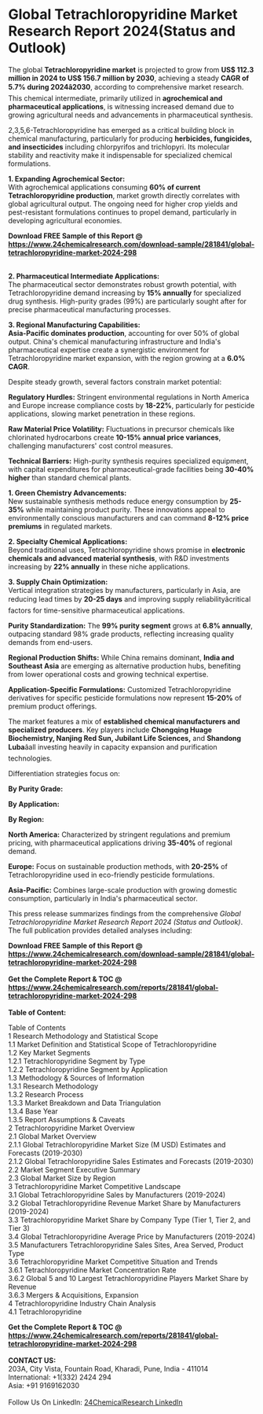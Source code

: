 <h1>Global Tetrachloropyridine Market Research Report 2024(Status and Outlook)</h1><p>The global <strong>Tetrachloropyridine market</strong> is projected to grow from <strong>US$ 112.3 million in 2024 to US$ 156.7 million by 2030</strong>, achieving a steady <strong>CAGR of 5.7% during 2024â2030</strong>, according to comprehensive market research. This chemical intermediate, primarily utilized in <strong>agrochemical and pharmaceutical applications</strong>, is witnessing increased demand due to growing agricultural needs and advancements in pharmaceutical synthesis.</p><p>2,3,5,6-Tetrachloropyridine has emerged as a critical building block in chemical manufacturing, particularly for producing <strong>herbicides, fungicides, and insecticides</strong> including chlorpyrifos and trichlopyri. Its molecular stability and reactivity make it indispensable for specialized chemical formulations.</p><p><strong>1. Expanding Agrochemical Sector:</strong><br>
With agrochemical applications consuming <strong>60% of current Tetrachloropyridine production</strong>, market growth directly correlates with global agricultural output. The ongoing need for higher crop yields and pest-resistant formulations continues to propel demand, particularly in developing agricultural economies.</p><div><b>Download FREE Sample of this Report @ 
            <a href="https://www.24chemicalresearch.com/download-sample/281841/global-tetrachloropyridine-market-2024-298">
            https://www.24chemicalresearch.com/download-sample/281841/global-tetrachloropyridine-market-2024-298</a></b></div><br><p><strong>2. Pharmaceutical Intermediate Applications:</strong><br>
The pharmaceutical sector demonstrates robust growth potential, with Tetrachloropyridine demand increasing by <strong>15% annually</strong> for specialized drug synthesis. High-purity grades (99%) are particularly sought after for precise pharmaceutical manufacturing processes.</p><p><strong>3. Regional Manufacturing Capabilities:</strong><br>
<strong>Asia-Pacific dominates production</strong>, accounting for over 50% of global output. China's chemical manufacturing infrastructure and India's pharmaceutical expertise create a synergistic environment for Tetrachloropyridine market expansion, with the region growing at a <strong>6.0% CAGR</strong>.</p><p>Despite steady growth, several factors constrain market potential:</p><p><strong>Regulatory Hurdles:</strong> Stringent environmental regulations in North America and Europe increase compliance costs by <strong>18-22%</strong>, particularly for pesticide applications, slowing market penetration in these regions.</p><p><strong>Raw Material Price Volatility:</strong> Fluctuations in precursor chemicals like chlorinated hydrocarbons create <strong>10-15% annual price variances</strong>, challenging manufacturers' cost control measures.</p><p><strong>Technical Barriers:</strong> High-purity synthesis requires specialized equipment, with capital expenditures for pharmaceutical-grade facilities being <strong>30-40% higher</strong> than standard chemical plants.</p><p><strong>1. Green Chemistry Advancements:</strong><br>
New sustainable synthesis methods reduce energy consumption by <strong>25-35%</strong> while maintaining product purity. These innovations appeal to environmentally conscious manufacturers and can command <strong>8-12% price premiums</strong> in regulated markets.</p><p><strong>2. Specialty Chemical Applications:</strong><br>
Beyond traditional uses, Tetrachloropyridine shows promise in <strong>electronic chemicals and advanced material synthesis</strong>, with R&amp;D investments increasing by <strong>22% annually</strong> in these niche applications.</p><p><strong>3. Supply Chain Optimization:</strong><br>
Vertical integration strategies by manufacturers, particularly in Asia, are reducing lead times by <strong>20-25 days</strong> and improving supply reliabilityâcritical factors for time-sensitive pharmaceutical applications.</p><p><strong>Purity Standardization:</strong> The <strong>99% purity segment</strong> grows at <strong>6.8% annually</strong>, outpacing standard 98% grade products, reflecting increasing quality demands from end-users.</p><p><strong>Regional Production Shifts:</strong> While China remains dominant, <strong>India and Southeast Asia</strong> are emerging as alternative production hubs, benefiting from lower operational costs and growing technical expertise.</p><p><strong>Application-Specific Formulations:</strong> Customized Tetrachloropyridine derivatives for specific pesticide formulations now represent <strong>15-20%</strong> of premium product offerings.</p><p>The market features a mix of <strong>established chemical manufacturers and specialized producers</strong>. Key players include <strong>Chongqing Huage Biochemistry, Nanjing Red Sun, Jubilant Life Sciences,</strong> and <strong>Shandong Luba</strong>âall investing heavily in capacity expansion and purification technologies.</p><p>Differentiation strategies focus on:</p><p><strong>By Purity Grade:</strong></p><p><strong>By Application:</strong></p><p><strong>By Region:</strong></p><p><strong>North America:</strong> Characterized by stringent regulations and premium pricing, with pharmaceutical applications driving <strong>35-40%</strong> of regional demand.</p><p><strong>Europe:</strong> Focus on sustainable production methods, with <strong>20-25%</strong> of Tetrachloropyridine used in eco-friendly pesticide formulations.</p><p><strong>Asia-Pacific:</strong> Combines large-scale production with growing domestic consumption, particularly in India's pharmaceutical sector.</p><p>This press release summarizes findings from the comprehensive <em>Global Tetrachloropyridine Market Research Report 2024 (Status and Outlook)</em>. The full publication provides detailed analyses including:</p><div><b>Download FREE Sample of this Report @ 
            <a href="https://www.24chemicalresearch.com/download-sample/281841/global-tetrachloropyridine-market-2024-298">
            https://www.24chemicalresearch.com/download-sample/281841/global-tetrachloropyridine-market-2024-298</a></b></div><br><div><b>Get the Complete Report & TOC @ 
            <a href="https://www.24chemicalresearch.com/reports/281841/global-tetrachloropyridine-market-2024-298">
            https://www.24chemicalresearch.com/reports/281841/global-tetrachloropyridine-market-2024-298</a></b></div><br>
            <b>Table of Content:</b><p>Table of Contents<br />
 1 Research Methodology and Statistical Scope<br />
 1.1 Market Definition and Statistical Scope of Tetrachloropyridine<br />
 1.2 Key Market Segments<br />
 1.2.1 Tetrachloropyridine Segment by Type<br />
 1.2.2 Tetrachloropyridine Segment by Application<br />
 1.3 Methodology & Sources of Information<br />
 1.3.1 Research Methodology<br />
 1.3.2 Research Process<br />
 1.3.3 Market Breakdown and Data Triangulation<br />
 1.3.4 Base Year<br />
 1.3.5 Report Assumptions & Caveats<br />
 2 Tetrachloropyridine Market Overview<br />
 2.1 Global Market Overview<br />
 2.1.1 Global Tetrachloropyridine Market Size (M USD) Estimates and Forecasts (2019-2030)<br />
 2.1.2 Global Tetrachloropyridine Sales Estimates and Forecasts (2019-2030)<br />
 2.2 Market Segment Executive Summary<br />
 2.3 Global Market Size by Region<br />
 3 Tetrachloropyridine Market Competitive Landscape<br />
 3.1 Global Tetrachloropyridine Sales by Manufacturers (2019-2024)<br />
 3.2 Global Tetrachloropyridine Revenue Market Share by Manufacturers (2019-2024)<br />
 3.3 Tetrachloropyridine Market Share by Company Type (Tier 1, Tier 2, and Tier 3)<br />
 3.4 Global Tetrachloropyridine Average Price by Manufacturers (2019-2024)<br />
 3.5 Manufacturers Tetrachloropyridine Sales Sites, Area Served, Product Type<br />
 3.6 Tetrachloropyridine Market Competitive Situation and Trends<br />
 3.6.1 Tetrachloropyridine Market Concentration Rate<br />
 3.6.2 Global 5 and 10 Largest Tetrachloropyridine Players Market Share by Revenue<br />
 3.6.3 Mergers & Acquisitions, Expansion<br />
 4 Tetrachloropyridine Industry Chain Analysis<br />
 4.1 Tetrachloropyridine </p><div><b>Get the Complete Report & TOC @ 
            <a href="https://www.24chemicalresearch.com/reports/281841/global-tetrachloropyridine-market-2024-298">
            https://www.24chemicalresearch.com/reports/281841/global-tetrachloropyridine-market-2024-298</a></b></div><br><b>CONTACT US:</b><br>
            203A, City Vista, Fountain Road, Kharadi, Pune, India - 411014<br>
            International: +1(332) 2424 294<br>
            Asia: +91 9169162030 <br><br>
            Follow Us On LinkedIn: <a href="https://www.linkedin.com/company/24chemicalresearch/">24ChemicalResearch LinkedIn</a>